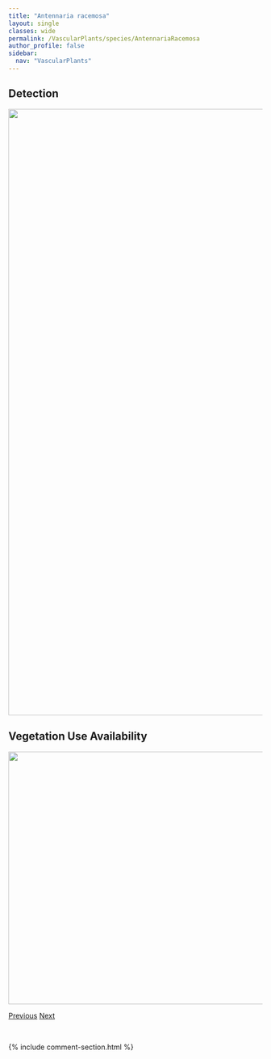 ```yaml
---
title: "Antennaria racemosa"
layout: single
classes: wide
permalink: /VascularPlants/species/AntennariaRacemosa
author_profile: false
sidebar:
  nav: "VascularPlants"
---
```


<h2>Detection</h2>

<a href="https://drive.google.com/uc?export=view&id=161o9XT1VT67gpaiv7Z5ATJ2r2EpuhDI5">
<img src="https://drive.google.com/uc?export=view&id=161o9XT1VT67gpaiv7Z5ATJ2r2EpuhDI5" height = "1200" width = "800">
</a>


<h2>Vegetation Use Availability</h2>

<a href="https://drive.google.com/uc?export=view&id=1JsMMqt8BVAceBHIzJVT-nOnCZnpNi_Gx">
<img src="https://drive.google.com/uc?export=view&id=1JsMMqt8BVAceBHIzJVT-nOnCZnpNi_Gx" height = "500" width = "1000">
</a>


<a href="/DevelopmentWebsite/VascularPlants/species/AntennariaPulcherrima" class="pagination--pager" title="Antennaria pulcherrima">Previous</a> <a href="/DevelopmentWebsite/VascularPlants/species/AntennariaRosea" class="pagination--pager" title="Antennaria rosea">Next</a>

<p>&nbsp;</p>

{% include comment-section.html %}
